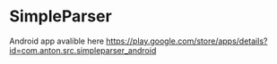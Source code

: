 # SimpleParser
Android app avalible here https://play.google.com/store/apps/details?id=com.anton.src.simpleparser_android
